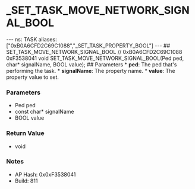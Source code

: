 # _SET_TASK_MOVE_NETWORK_SIGNAL_BOOL

--- ns: TASK aliases: ["0xB0A6CFD2C69C1088","_SET_TASK_PROPERTY_BOOL"] --- ## SET_TASK_MOVE_NETWORK_SIGNAL_BOOL  // 0xB0A6CFD2C69C1088 0xF3538041 void SET_TASK_MOVE_NETWORK_SIGNAL_BOOL(Ped ped, char* signalName, BOOL value);  ## Parameters * **ped**: The ped that's performing the task. * **signalName**: The property name. * **value**: The property value to set.

### Parameters
* Ped ped
* const char* signalName
* BOOL value

### Return Value
* void

### Notes
* AP Hash: 0x0xF3538041
* Build: 811

